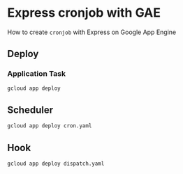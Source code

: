 # Express cronjob with GAE

How to create `cronjob` with Express on Google App Engine

## Deploy

### Application Task

```bash
gcloud app deploy
```

## Scheduler

```bash
gcloud app deploy cron.yaml
```

## Hook

```bash
gcloud app deploy dispatch.yaml
```